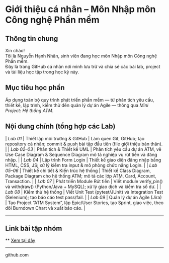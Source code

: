 # Giới thiệu cá nhân – Môn Nhập môn Công nghệ Phần mềm

##  Thông tin chung
Xin chào!  
Tôi là Nguyễn Hạnh Nhân, sinh viên đang học môn Nhập môn Công nghệ Phần mềm.  
Đây là trang GitHub cá nhân nơi mình lưu trữ và chia sẻ các bài lab, project và tài liệu học tập trong học kỳ này.


##  Mục tiêu học phần
Áp dụng toàn bộ quy trình phát triển phần mềm — từ phân tích yêu cầu, thiết kế, lập trình, kiểm thử đến quản lý dự án Agile — thông qua *Mini Project: Hệ thống ATM*.


## Nội dung chính (tổng hợp các Lab)

| *Lab 01* | Thiết lập môi trường & GitHub | Làm quen Git, GitHub; tạo repository cá nhân; commit & push bài tập đầu tiên (file giới thiệu bản thân). |
| *Lab 02–03* | Phân tích & Thiết kế UML | Phân tích yêu cầu dự án ATM, vẽ Use Case Diagram & Sequence Diagram mô tả nghiệp vụ rút tiền và đăng nhập. |
| *Lab 04* | Lập trình Form Login | Thiết kế giao diện đăng nhập bằng HTML, CSS, JS; xử lý kiểm tra input & mô phỏng chức năng Login. |
| *Lab 05–06* | Thiết kế chi tiết & Kiến trúc hệ thống | Thiết kế Class Diagram, Package Diagram cho hệ thống ATM; mô tả các lớp ATM, Card, Account, Transaction. |
| *Lab 07* | Phát triển Module Rút tiền | Viết module verify_pin() và withdraw() (Python/Java + MySQL); xử lý giao dịch và kiểm tra số dư. |
| *Lab 08* | Kiểm thử hệ thống | Viết Unit Test (pytest/JUnit) và Integration Test (Selenium); tạo báo cáo test pass/fail. |
| *Lab 09* | Quản lý dự án Agile (Jira) | Tạo Project “ATM System”, lập Epic/User Stories, tạo Sprint, giao việc, theo dõi Burndown Chart và xuất báo cáo. |

---

## Link bài tập nhóm
** [ Xem tại đây](https://github.com/n23dcpt006-nbin/NMCNPM-ATM.git)

---

github.com

